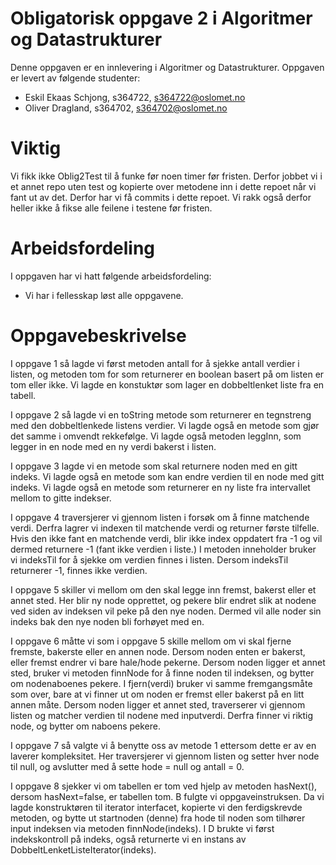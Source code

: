 # Obligatorisk oppgave 2 i Algoritmer og Datastrukturer

Denne oppgaven er en innlevering i Algoritmer og Datastrukturer. 
Oppgaven er levert av følgende studenter:
* Eskil Ekaas Schjong, s364722, s364722@oslomet.no
* Oliver Dragland, s364702, s364702@oslomet.no

# Viktig
Vi fikk ikke Oblig2Test til å funke før noen timer før fristen.
Derfor jobbet vi i et annet repo uten test og kopierte over metodene inn i dette repoet når vi fant ut av det.
Derfor har vi få commits i dette repoet.
Vi rakk også derfor heller ikke å fikse alle feilene i testene før fristen.

# Arbeidsfordeling

I oppgaven har vi hatt følgende arbeidsfordeling:
* Vi har i fellesskap løst alle oppgavene.

# Oppgavebeskrivelse

I oppgave 1 så lagde vi først metoden antall for å sjekke antall verdier i listen,
og metoden tom for som returnerer en boolean basert på om listen er tom eller ikke.
Vi lagde en konstuktør som lager en dobbeltlenket liste fra en tabell.

I oppgave 2 så lagde vi en toString metode som returnerer en tegnstreng med den dobbeltlenkede listens verdier.
Vi lagde også en metode som gjør det samme i omvendt rekkefølge.
Vi lagde også metoden leggInn, som legger in en node med en ny verdi bakerst i listen.

I oppgave 3 lagde vi en metode som skal returnere noden med en gitt indeks.
Vi lagde også en metode som kan endre verdien til en node med gitt indeks.
Vi lagde også en metode som returnerer en ny liste fra intervallet mellom to gitte indekser.

I oppgave 4 traversjerer vi gjennom listen i forsøk om å finne matchende verdi. 
Derfra lagrer vi indexen til matchende verdi og returner første tilfelle.
Hvis den ikke fant en matchende verdi, blir ikke index oppdatert fra -1 og vil dermed returnere -1 (fant ikke verdien i liste.)
I metoden inneholder bruker vi indeksTil for å sjekke om verdien finnes i listen.
Dersom indeksTil returnerer -1, finnes ikke verdien.

I oppgave 5 skiller vi mellom om den skal legge inn fremst, bakerst eller et annet sted. Her blir ny node opprettet,
og pekere blir endret slik at nodene ved siden av indeksen vil peke på den nye noden. 
Dermed vil alle noder sin indeks bak den nye noden bli forhøyet med en.

I oppgave 6 måtte vi som i oppgave 5 skille mellom om vi skal fjerne fremste, bakerste eller en annen node.
Dersom noden enten er bakerst, eller fremst endrer vi bare hale/hode pekerne. 
Dersom noden ligger et annet sted, bruker vi metoden finnNode for å finne noden til indeksen, og bytter om nodenaboenes pekere.
I fjern(verdi) bruker vi samme fremgangsmåte som over, bare at vi finner ut om noden er fremst eller bakerst på en litt annen måte.
Dersom noden ligger et annet sted, traverserer vi gjennom listen og matcher verdien til nodene med inputverdi.
Derfra finner vi riktig node, og bytter om naboens pekere.

I oppgave 7 så valgte vi å benytte oss av metode 1 ettersom dette er av en laverer kompleksitet.
Her traversjerer vi gjennom listen og setter hver node til null,
og avslutter med å sette hode = null og antall = 0.

I oppgave 8 sjekker vi om tabellen er tom ved hjelp av metoden hasNext(), dersom hasNext=false, er tabellen tom.
B fulgte vi oppgaveinstruksen. Da vi lagde konstruktøren til iterator interfacet, kopierte vi den ferdigskrevde metoden,
og bytte ut startnoden (denne) fra hode til noden som tilhører input indeksen via metoden finnNode(indeks).
I D brukte vi først indekskontroll på indeks, også returnerte vi en instans av DobbeltLenketListeIterator(indeks).
